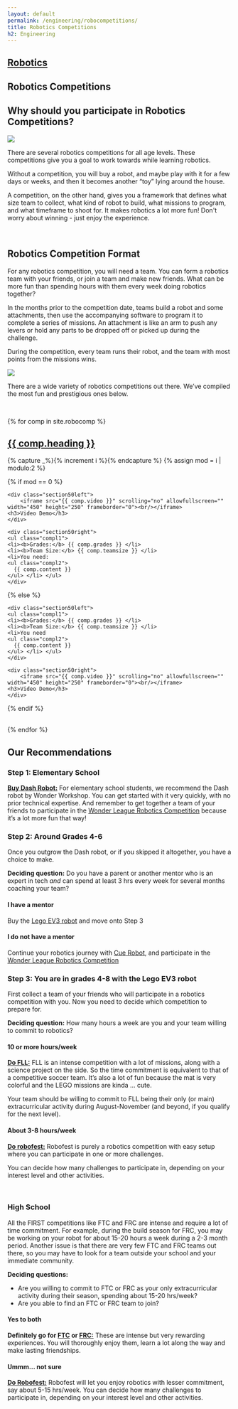 ```yaml
---
layout: default
permalink: /engineering/robocompetitions/
title: Robotics Competitions
h2: Engineering
---
```

<section50short style="height: 75px; padding-bottom:10px">
  <div class="tabinactive">
    <h2><a href="/engineering/robotics">Robotics</a></h2>
  </div>
  <div class="tabactive">
    <h2>Robotics Competitions</h2>
  </div>
</section50short>

<section50> 
<h2>Why should you participate in Robotics Competitions?</h2>
<img class="section50left" src="/images/engg/EmanueleRobot.jpg">

<div class="section50right">
<p>There are several robotics competitions for all age levels. These competitions give you a goal to work towards while learning robotics. </p>
<p>Without a competition, you will buy a robot, and maybe play with it for a few days or weeks, and then it becomes another “toy” lying around the house.</p> 
<p>A competition, on the other hand, gives you a framework that defines what size team to collect, what kind of robot to build, what missions to program, and what timeframe to shoot for. It makes robotics a lot more fun!
Don't worry about winning - just enjoy the experience. </p>
 </div>
</section50>
<br>

<section50>
<h2>Robotics Competition Format</h2>

<div class="section50left">
<p>For any robotics competition, you will need a team. You can form a robotics team with your friends, or join a team and make new friends. What can be more fun than spending hours with them every week doing robotics together? </p>

<p>In the months prior to the competition date, teams build a robot and some attachments, then use the accompanying software to program it to complete a series of missions. An attachment is like an arm to push any levers or hold any parts to be dropped off or picked up during the challenge. </p>
<p>During the competition, every team runs their robot, and the team with most points from the missions wins. </p>

</div>

<img class="section50right" src="/images/engg/EmanueleTeam.jpg">

</section50>
<section50short>
<p>There are a wide variety of robotics competitions out there. We’ve compiled the most fun and prestigious ones below. </p>
</section50short>

<br>

{% for comp in site.robocomp %}  
<section50> 
  <h2> <a href=" {{ comp.toplink }} " target="_blank">{{ comp.heading }} </a> </h2>

  <!-- Use capture to prevent outputting i -->
  {% capture _%}{% increment i %}{% endcapture %}
  {% assign mod = i | modulo:2 %}

  <!-- For even loop runs, put pic to left. Switch for odd -->
  {% if mod == 0 %}

    <div class="section50left">
        <iframe src="{{ comp.video }}" scrolling="no" allowfullscreen="" width="450" height="250" frameborder="0"><br/></iframe>
    <h3>Video Demo</h3>
    </div>

    <div class="section50right">
    <ul class="compl1">
    <li><b>Grades:</b> {{ comp.grades }} </li>
    <li><b>Team Size:</b> {{ comp.teamsize }} </li>
    <li>You need:
    <ul class="compl2">
      {{ comp.content }} 
    </ul> </li> </ul>
    </div>

  {% else %}

    <div class="section50left">
    <ul class="compl1">
    <li><b>Grades:</b> {{ comp.grades }} </li>
    <li><b>Team Size:</b> {{ comp.teamsize }} </li>
    <li>You need
    <ul class="compl2">
      {{ comp.content }} 
    </ul> </li> </ul>
    </div>

    <div class="section50right">
        <iframe src="{{ comp.video }}" scrolling="no" allowfullscreen="" width="450" height="250" frameborder="0"><br/></iframe>
    <h3>Video Demo</h3>
    </div>

  {% endif %}

</section50>
<br>
{% endfor %}

<!--section50 style="min-height: 200px;">
  <h2>Our Recommendations</h2>

  <div class="section50left">
  <img style="width:200px" src="/images/stem/Maze.png">
  <div class="license">
   <a href="https://www.wannapik.com/vectors/5479" target="_blank">Image</a>
      <a href="https://creativecommons.org/licenses/by/3.0/" target="_blank">licensed</a> from Wannapik Studio
  </div>
  </div>
  <div class="section50right">
    <ul class="disc" style="padding-left:40px"> 
    <li>Are you lost in a maze of choices?</li>
    <li>No worries! We'll help you navigate</li>
    <li>Try the recommendations below to decide which competitions are right for <i>you</i></li>
    </ul>
  </div>
</section50-->

<section50short> 
<div class="tabcenter">
<h2>Our Recommendations</h2>
</div>
<h3>Step 1: Elementary School</h3>
<p><b><a href="https://wwww.amazon.com/Wonder-Workshop-Dash-Activated-Programming/dp/B00SKURVKY" target="_blank">Buy Dash Robot:</a></b> For elementary school students, we recommend the Dash robot by Wonder Workshop. You can get started with it very quickly, with no prior technical expertise. And remember to get together a team of your friends to participate in the <a href="https://www.makewonder.com/classroom/robotics-competition/" target="_blank">Wonder League Robotics Competition</a> because it’s a lot more fun that way! </p>

<h3>Step 2: Around Grades 4-6</h3>
<p> Once you outgrow the Dash robot, or if you skipped it altogether, you have a choice to make. </p>
<p><b>Deciding question:</b> Do you have a parent or another mentor who is an expert in tech <i>and</i> can spend at least 3 hrs every week for several months coaching your team? </p>

<div class="section50left"> 
<h4>I have a mentor</h4>
<p> Buy the <a href="https://education.lego.com/en-us/products/lego-mindstorms-education-ev3-homeschool-combo-pack/5003480" target="_blank">Lego EV3 robot</a> and move onto Step 3</p>
</div>

<div class="section50right"> 
<h4> I do not have a mentor </h4>
<p> Continue your robotics journey with <a href="https://www.amazon.com/Wonder-Workshop-QU01-13-Cue-Robot/dp/B078XXPDVV/" target="_blank">Cue Robot</a>, and participate in the <a href="https://www.makewonder.com/classroom/robotics-competition/" target="_blank">Wonder League Robotics Competition</a> </p>
</div>
</section50short> 

<section50 style="padding-top:125px"> 
<h3>Step 3: You are in grades 4-8 with the Lego EV3 robot</h3>
<p>First collect a team of your friends who will participate in a robotics competition with you. Now you need to decide which competition to prepare for. </p>
<p><b>Deciding question:</b> How many hours a week are you and your team willing to commit to robotics?</p>

<div class="section50left"> 
<h4> 10 or more hours/week </h4>
<p> <b><a href="https://www.firstinspires.org/robotics/fll" target="_blank">Do FLL:</a></b> FLL is an intense competition with a lot of missions, along with a science project on the side. So the time commitment is equivalent to that of a competitive soccer team. It’s also a lot of fun because the mat is very colorful and the LEGO missions are kinda … cute.</p>
<p>Your team should be willing to commit to FLL being their only (or main) extracurricular activity during August-November (and beyond, if you qualify for the next level). </p>
</div>

<div class="section50right"> 
<h4> About 3-8 hours/week </h4>
<p> <b><a href="https://www.robofest.net/" target="_blank">Do robofest:</a></b> Robofest is purely a robotics competition with easy setup where you can participate in one or more challenges.</p>
<p>You can decide how many challenges to participate in, depending on your interest level and other activities.</p>
</div>
</section50>
<br>

<section50short>
<h3>High School</h3>
<p>All the FIRST competitions like FTC and FRC are intense and require a lot of time commitment. For example, during the build season for FRC, you may be working on your robot for about 15-20 hours a week during a 2-3 month period. Another issue is that there are very few FTC and FRC teams out there, so you may have to look for a team outside your school and your immediate community. </p>
<p><b>Deciding questions:</b></p>
<ul class="disc16l1">
<li>Are you willing to commit to FTC or FRC as your only extracurricular activity during their season, spending about 15-20 hrs/week?</li>
<li>Are you able to find an FTC or FRC team to join?</li>
</ul>

<div class="section50left"> 
<h4> Yes to both </h4>
<p><b>Definitely go for <a href="https://www.firstinspires.org/robotics/ftc" target="_blank">FTC</a> or <a href="https://www.firstinspires.org/robotics/frc" target="_blank">FRC:</a></b> These are intense but very rewarding experiences. You will thoroughly enjoy them, learn a lot along the way and make lasting friendships.</p>
</div>
<div class="section50right"> 
<h4>Ummm... not sure</h4>
<p><b><a href="https://www.robofest.net/" target="_blank">Do Robofest:</a></b> Robofest will let you enjoy robotics with lesser commitment, say about 5-15 hrs/week. You can decide how many challenges to participate in, depending on your interest level and other activities.</p>
</div>
<br>
</section50short>